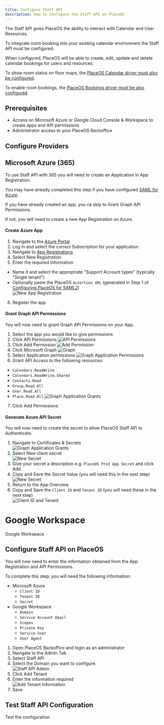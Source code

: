 ```yaml
---
title: Configure Staff API
description: How to Configure the Staff API on PlaceOS
---
```


The Staff API gives PlaceOS the ability to interact with Calendar and User Resources.

To integrate room booking into your existing calendar environment the Staff API must be configured.

When configured, PlaceOS will be able to create, edit, update and delete calendar bookings for users and resources.

To show room status on floor maps, the [PlaceOS Calendar driver must also be configured](./placeos-calendar.md).

To enable room bookings, the [PlaceOS Bookings driver must be also configured](./placeos-bookings.md).

## Prerequisites 

- Access on Microsoft Azure or Google Cloud Console & Workspace to create apps and API permissions
- Administrator access to your PlaceOS Backoffice

## Configure Providers

<!--tabs start-->
## Microsoft Azure (365)

To use Staff API with 365 you will need to create an Application in App Registration.

You may have already completed this step if you have configured [SAML for Azure](../authentication/configure-saml.md).

If you have already created an app, you ca skip to Grant Graph API Permissions.

If not, you will need to create a new App Registration on Azure.

#### Create Azure App

1. Navigate to the [Azure Portal](https://portal.azure.com)
2. Log in and select the correct Subscription for your application
3. Navigate to [App Registrations](https://portal.azure.com/#blade/Microsoft_AAD_RegisteredApps/ApplicationsListBlade)
4. Select New Registration
5. Enter the required information
- Name it and select the appropriate "Support Account types" (typically "Single tenant")
- Optionally paste the PlaceOS `Assertion URL` (generated in Step 1 of [Configuring PlaceOS for SAML2](../authentication/configure-saml.md))  
![New App Registration](./assets/new-app-registration.png)  
6. Register the app

#### Grant Graph API Permissions

You will now need to grant Graph API Permissions on your App.

1. Select the app you would like to give permissions
2. Click API Permissions 
![API Permissions](./assets/api-permissions.png)  
3. Click Add Permission 
![Add Permission](./assets/add-permissions.png)  
4. Click Microsoft Graph 
![Graph](./assets/graph-api.png)  
5. Select Application permissions
![Graph Application Permissions](./assets/graph-app-permissions.png)  
6. Grant API Access to the following resources:
- `Calendars.ReadWrite`
- `Calendars.ReadWrite.Shared`
- `Contacts.Read`
- `Group.Read.All`
- `User.Read.All`
- `Place.Read.All`
![Graph Application Grants](./assets/grants.png)  
7. Click Add Permissions

#### Generate Azure API Secret

You will now need to create the secret to allow PlaceOS Staff API to Authenticate.

1. Navigate to Certificates & Secrets  
![Graph Application Grants](./assets/certificates.png)  
2. Select New client secret  
![New Secret](./assets/new-secret.png)  
3. Give your secret a description e.g. `PlaceOS Prod App Secret` and click Add  
4. Copy and Save the Secret Value (you will need this in the next step)  
![New Secret](./assets/secret.png)  
5. Return to the App Overview  
6. Copy and Save the `Client ID` and `Tenant ID` (you will need these in the next step)  
![Client ID and Tenant](./assets/client_tenant.png)

# Google Workspace

Google Workspace

<!--tabs end-->

## Configure Staff API on PlaceOS

You will now need to enter the information obtained from the App Registration and API Permissions.

To complete this step, you will need the following information:

- Microsoft Azure
    - `Client ID`
    - `Tenant ID`
    - `Secret` 
- Google Workspace
    - `Domain`
    - `Service Account Email`
    - `Scopes`
    - `Private Key`
    - `Service User`
    - `User Agent`

1. Open PlaceOS Backoffice and login as an administrator
2. Navigate to the Admin Tab
3. Select Staff API
4. Select the Domain you want to configure.  
![Staff API Admin](./assets/staff_api_admin.png)  
5. Click Add Tenant  
6. Enter the information required  
![Add Tenant Information](./assets/add_tenant.png)  
7. Save

## Test Staff API Configuration

Test the configuration